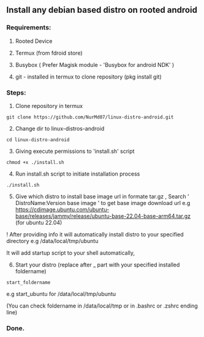 ## Install any debian based distro on rooted android

### Requirements:

  1. Rooted Device

  2. Termux (from fdroid store)

  3. Busybox ( Prefer Magisk module - 'Busybox for android NDK' )

  4. git - installed in termux to clone repository (pkg install git)

### Steps: 

1. Clone repository in termux 
```
git clone https://github.com/NurMd07/linux-distro-android.git
```

2. Change dir to linux-distros-android
```
cd linux-distro-android
```

3. Giving execute permissions to 'install.sh' script
```
chmod +x ./install.sh
```

4. Run install.sh script to initiate installation process
```
./install.sh
```

5. Give which distro to install base image url in formate tar.gz , 
 Search ' DistroName:Version base image ' to get base image download url 
 e.g https://cdimage.ubuntu.com/ubuntu-base/releases/jammy/release/ubuntu-base-22.04-base-arm64.tar.gz (for ubuntu 22.04)
 
! After providing info it will automatically install distro to your specified 
 directory e.g /data/local/tmp/ubuntu

It will add startup script to your shell automatically,

6. Start your distro (replace after _ part with your specified installed foldername)
```
start_foldername
``` 
e.g start_ubuntu for /data/local/tmp/ubuntu 

(You can check foldername in /data/local/tmp or in .bashrc or .zshrc ending line)

### Done.


